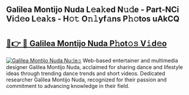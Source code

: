 ## Galilea Montijo Nuda L𝚎a𝚔ed N𝚞𝚍e - Part-NCi Vi𝚍𝚎o L𝚎a𝚔s - H𝚘𝚝 O𝚗𝚕yf𝚊ns P𝚑𝚘tos uAkCQ

# <h2><a href="http://kfejsuo.oniu.top/?m=Galilea+Montijo+Nuda">🔗👉 🔴 Galilea Montijo Nuda P𝚑ot𝚘𝚜 V𝚒d𝚎o</a></h2>

[![Galilea Montijo Nuda Nu𝚍e𝚜](https://i.imgur.com/0qMVB7G.gif)](http://kfejsuo.oniu.top/?m=Galilea+Montijo+Nuda)
Web-based entertainer and multimedia designer Galilea Montijo Nuda, acclaimed for sharing dance and lifestyle ideas through trending dance trends and short videos. Dedicated researcher Galilea Montijo Nuda, recognized for their passion and commitment to advancing knowledge in their field.  

